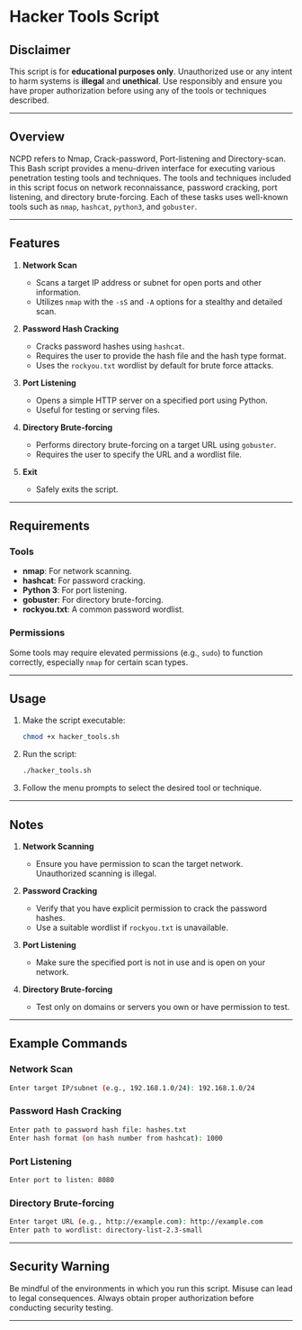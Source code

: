 # Hacker Tools Script

## Disclaimer
This script is for **educational purposes only**. Unauthorized use or any intent to harm systems is **illegal** and **unethical**. Use responsibly and ensure you have proper authorization before using any of the tools or techniques described.

---

## Overview
NCPD refers to Nmap, Crack-password, Port-listening and Directory-scan.
This Bash script provides a menu-driven interface for executing various penetration testing tools and techniques. The tools and techniques included in this script focus on network reconnaissance, password cracking, port listening, and directory brute-forcing. Each of these tasks uses well-known tools such as `nmap`, `hashcat`, `python3`, and `gobuster`.

---

## Features
1. **Network Scan**
   - Scans a target IP address or subnet for open ports and other information.
   - Utilizes `nmap` with the `-sS` and `-A` options for a stealthy and detailed scan.

2. **Password Hash Cracking**
   - Cracks password hashes using `hashcat`.
   - Requires the user to provide the hash file and the hash type format.
   - Uses the `rockyou.txt` wordlist by default for brute force attacks.

3. **Port Listening**
   - Opens a simple HTTP server on a specified port using Python.
   - Useful for testing or serving files.

4. **Directory Brute-forcing**
   - Performs directory brute-forcing on a target URL using `gobuster`.
   - Requires the user to specify the URL and a wordlist file.

5. **Exit**
   - Safely exits the script.

---

## Requirements
### Tools
- **nmap**: For network scanning.
- **hashcat**: For password cracking.
- **Python 3**: For port listening.
- **gobuster**: For directory brute-forcing.
- **rockyou.txt**: A common password wordlist.

### Permissions
Some tools may require elevated permissions (e.g., `sudo`) to function correctly, especially `nmap` for certain scan types.

---

## Usage
1. Make the script executable:
   ```bash
   chmod +x hacker_tools.sh
   ```

2. Run the script:
   ```bash
   ./hacker_tools.sh
   ```

3. Follow the menu prompts to select the desired tool or technique.

---

## Notes
1. **Network Scanning**
   - Ensure you have permission to scan the target network. Unauthorized scanning is illegal.

2. **Password Cracking**
   - Verify that you have explicit permission to crack the password hashes.
   - Use a suitable wordlist if `rockyou.txt` is unavailable.

3. **Port Listening**
   - Make sure the specified port is not in use and is open on your network.

4. **Directory Brute-forcing**
   - Test only on domains or servers you own or have permission to test.

---

## Example Commands
### Network Scan
```bash
Enter target IP/subnet (e.g., 192.168.1.0/24): 192.168.1.0/24
```

### Password Hash Cracking
```bash
Enter path to password hash file: hashes.txt
Enter hash format (on hash number from hashcat): 1000
```

### Port Listening
```bash
Enter port to listen: 8080
```

### Directory Brute-forcing
```bash
Enter target URL (e.g., http://example.com): http://example.com
Enter path to wordlist: directory-list-2.3-small
```

---

## Security Warning
Be mindful of the environments in which you run this script. Misuse can lead to legal consequences. Always obtain proper authorization before conducting security testing.

---
